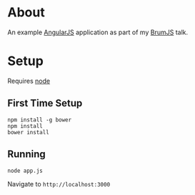 # About

An example [AngularJS](http://angularjs.org) application as part of my [BrumJS](http://brumjs.github.io/) talk.

# Setup

Requires [node](http://nodejs.org/)

## First Time Setup

    npm install -g bower
    npm install
    bower install

## Running

    node app.js

Navigate to `http://localhost:3000`